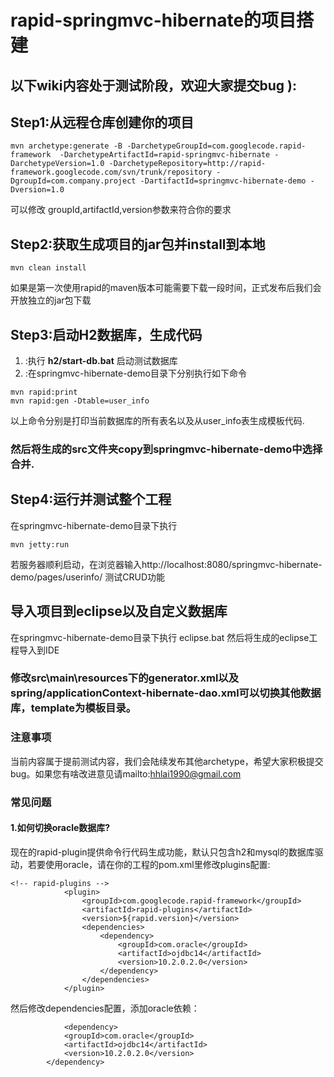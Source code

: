 # rapid-springmvc-hibernate的项目搭建 #
## 以下wiki内容处于测试阶段，欢迎大家提交bug ): ##

## Step1:从远程仓库创建你的项目 ##
```
mvn archetype:generate -B -DarchetypeGroupId=com.googlecode.rapid-framework  -DarchetypeArtifactId=rapid-springmvc-hibernate -DarchetypeVersion=1.0 -DarchetypeRepository=http://rapid-framework.googlecode.com/svn/trunk/repository -DgroupId=com.company.project -DartifactId=springmvc-hibernate-demo -Dversion=1.0
```
可以修改 groupId,artifactId,version参数来符合你的要求

## Step2:获取生成项目的jar包并install到本地 ##
```
mvn clean install 
```
如果是第一次使用rapid的maven版本可能需要下载一段时间，正式发布后我们会开放独立的jar包下载

## Step3:启动H2数据库，生成代码 ##
  1. :执行 **h2/start-db.bat** 启动测试数据库
  1. :在springmvc-hibernate-demo目录下分别执行如下命令
```
mvn rapid:print
mvn rapid:gen -Dtable=user_info
```
以上命令分别是打印当前数据库的所有表名以及从user\_info表生成模板代码.
### 然后将生成的src文件夹copy到springmvc-hibernate-demo中选择合并. ###

## Step4:运行并测试整个工程 ##
在springmvc-hibernate-demo目录下执行
```
mvn jetty:run
```
若服务器顺利启动，在浏览器输入http://localhost:8080/springmvc-hibernate-demo/pages/userinfo/  测试CRUD功能

## 导入项目到eclipse以及自定义数据库 ##
在springmvc-hibernate-demo目录下执行
eclipse.bat
然后将生成的eclipse工程导入到IDE
### 修改src\main\resources下的generator.xml以及spring/applicationContext-hibernate-dao.xml可以切换其他数据库，template为模板目录。 ###

### 注意事项 ###
当前内容属于提前测试内容，我们会陆续发布其他archetype，希望大家积极提交bug。如果您有啥改进意见请mailto:hhlai1990@gmail.com

### 常见问题 ###
#### 1.如何切换oracle数据库? ####
现在的rapid-plugin提供命令行代码生成功能，默认只包含h2和mysql的数据库驱动，若要使用oracle，请在你的工程的pom.xml里修改plugins配置:
```
<!-- rapid-plugins -->
			<plugin>
				<groupId>com.googlecode.rapid-framework</groupId>
				<artifactId>rapid-plugins</artifactId>
				<version>${rapid.version}</version>
				<dependencies>
					<dependency>
						<groupId>com.oracle</groupId>
						<artifactId>ojdbc14</artifactId>
						<version>10.2.0.2.0</version>
					</dependency>
				</dependencies>
			</plugin>
```
然后修改dependencies配置，添加oracle依赖：
```
	        <dependency>
			<groupId>com.oracle</groupId>
			<artifactId>ojdbc14</artifactId>
			<version>10.2.0.2.0</version>
		</dependency>
```